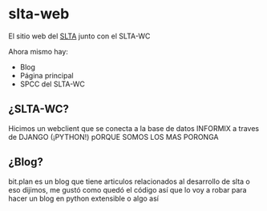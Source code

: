# slta-web
El sitio web del [SLTA](https://github.com/Daniel2242014/ProyectoFinal2019-) junto con el SLTA-WC

Ahora mismo hay:
- Blog
- Página principal
- SPCC del SLTA-WC

## ¿SLTA-WC?
Hicimos un webclient que se conecta a la base de datos INFORMIX a traves de DJANGO (¡PYTHON!) pORQUE SOMOS LOS MAS PORONGA

## ¿Blog?
bit.plan es un blog que tiene articulos relacionados al desarrollo de slta o eso dijimos,
me gustó como quedó el código así que lo voy a robar para hacer un blog en python extensible o algo así
